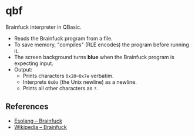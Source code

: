 # qbf
Brainfuck interpreter in QBasic.
* Reads the Brainfuck program from a file.
* To save memory, "compiles" (RLE encodes) the program before running it.
* The screen background turns **blue** when the Brainfuck program is expecting input.
* Output:
  * Prints characters `0x20`&ndash;`0x7e` verbatim.
  * Interprets `0x0a` (the Unix newline) as a newline.
  * Prints all other characters as `?`.

## References
* [Esolang &ndash; Brainfuck](http://esolangs.org/wiki/brainfuck)
* [Wikipedia &ndash; Brainfuck](http://en.wikipedia.org/wiki/Brainfuck)
